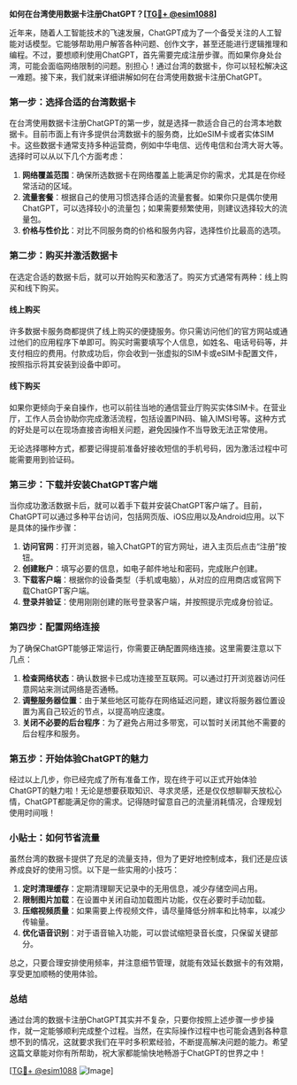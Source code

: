 **如何在台湾使用数据卡注册ChatGPT？[[TG💪+ @esim1088](https://t.me/s/esim1088)]**

近年来，随着人工智能技术的飞速发展，ChatGPT成为了一个备受关注的人工智能对话模型。它能够帮助用户解答各种问题、创作文字，甚至还能进行逻辑推理和编程。不过，要想顺利使用ChatGPT，首先需要完成注册步骤。而如果你身处台湾，可能会面临网络限制的问题。别担心！通过台湾的数据卡，你可以轻松解决这一难题。接下来，我们就来详细讲解如何在台湾使用数据卡注册ChatGPT。

### **第一步：选择合适的台湾数据卡**

在台湾使用数据卡注册ChatGPT的第一步，就是选择一款适合自己的台湾本地数据卡。目前市面上有许多提供台湾数据卡的服务商，比如eSIM卡或者实体SIM卡。这些数据卡通常支持多种运营商，例如中华电信、远传电信和台湾大哥大等。选择时可以从以下几个方面考虑：

1. **网络覆盖范围**：确保所选数据卡在网络覆盖上能满足你的需求，尤其是在你经常活动的区域。
2. **流量套餐**：根据自己的使用习惯选择合适的流量套餐。如果你只是偶尔使用ChatGPT，可以选择较小的流量包；如果需要频繁使用，则建议选择较大的流量包。
3. **价格与性价比**：对比不同服务商的价格和服务内容，选择性价比最高的选项。

### **第二步：购买并激活数据卡**

在选定合适的数据卡后，就可以开始购买和激活了。购买方式通常有两种：线上购买和线下购买。

#### **线上购买**
许多数据卡服务商都提供了线上购买的便捷服务。你只需访问他们的官方网站或通过他们的应用程序下单即可。购买时需要填写个人信息，如姓名、电话号码等，并支付相应的费用。付款成功后，你会收到一张虚拟的SIM卡或eSIM卡配置文件，按照指示将其安装到设备中即可。

#### **线下购买**
如果你更倾向于亲自操作，也可以前往当地的通信营业厅购买实体SIM卡。在营业厅，工作人员会协助你完成激活流程，包括设置PIN码、输入IMSI号等。这种方式的好处是可以在现场直接咨询相关问题，避免因操作不当导致无法正常使用。

无论选择哪种方式，都要记得提前准备好接收短信的手机号码，因为激活过程中可能需要用到验证码。

### **第三步：下载并安装ChatGPT客户端**

当你成功激活数据卡后，就可以着手下载并安装ChatGPT客户端了。目前，ChatGPT可以通过多种平台访问，包括网页版、iOS应用以及Android应用。以下是具体的操作步骤：

1. **访问官网**：打开浏览器，输入ChatGPT的官方网址，进入主页后点击“注册”按钮。
2. **创建账户**：填写必要的信息，如电子邮件地址和密码，完成账户创建。
3. **下载客户端**：根据你的设备类型（手机或电脑），从对应的应用商店或官网下载ChatGPT客户端。
4. **登录并验证**：使用刚刚创建的账号登录客户端，并按照提示完成身份验证。

### **第四步：配置网络连接**

为了确保ChatGPT能够正常运行，你需要正确配置网络连接。这里需要注意以下几点：

1. **检查网络状态**：确认数据卡已成功连接至互联网。可以通过打开浏览器访问任意网站来测试网络是否通畅。
2. **调整服务器位置**：由于某些地区可能存在网络延迟问题，建议将服务器位置设置为离自己较近的节点，以提高响应速度。
3. **关闭不必要的后台程序**：为了避免占用过多带宽，可以暂时关闭其他不需要的后台程序和服务。

### **第五步：开始体验ChatGPT的魅力**

经过以上几步，你已经完成了所有准备工作，现在终于可以正式开始体验ChatGPT的魅力啦！无论是想要获取知识、寻求灵感，还是仅仅想聊聊天放松心情，ChatGPT都能满足你的需求。记得随时留意自己的流量消耗情况，合理规划使用时间哦！

### **小贴士：如何节省流量**

虽然台湾的数据卡提供了充足的流量支持，但为了更好地控制成本，我们还是应该养成良好的使用习惯。以下是一些实用的小技巧：

1. **定时清理缓存**：定期清理聊天记录中的无用信息，减少存储空间占用。
2. **限制图片加载**：在设置中关闭自动加载图片功能，仅在必要时手动加载。
3. **压缩视频质量**：如果需要上传视频文件，请尽量降低分辨率和比特率，以减少传输量。
4. **优化语音识别**：对于语音输入功能，可以尝试缩短录音长度，只保留关键部分。

总之，只要合理安排使用频率，并注意细节管理，就能有效延长数据卡的有效期，享受更加顺畅的使用体验。

### **总结**

通过台湾的数据卡注册ChatGPT其实并不复杂，只要你按照上述步骤一步步操作，就一定能够顺利完成整个过程。当然，在实际操作过程中也可能会遇到各种意想不到的情况，这就要求我们在平时多积累经验，不断提高解决问题的能力。希望这篇文章能对你有所帮助，祝大家都能愉快地畅游于ChatGPT的世界之中！

[[TG💪+ @esim1088](https://t.me/s/esim1088) ![Image](https://i.postimg.cc/4NQfJmqS/Snipaste-2025-05-13-00-14-12.png)]